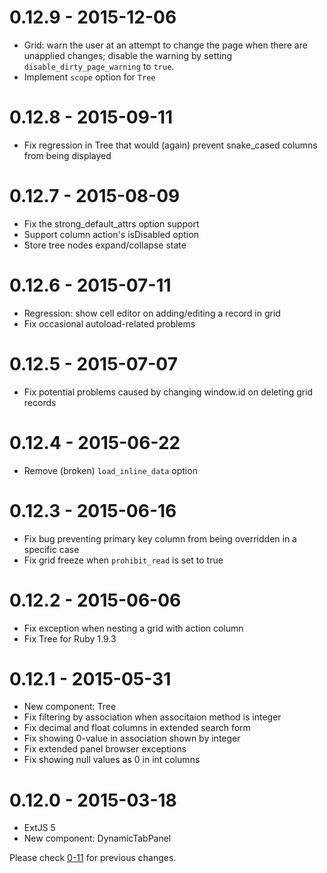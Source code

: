# 0.12.9 - 2015-12-06
* Grid: warn the user at an attempt to change the page when there are unapplied changes;
  disable the warning by setting `disable_dirty_page_warning` to `true`.
* Implement `scope` option for `Tree`

# 0.12.8 - 2015-09-11
* Fix regression in Tree that would (again) prevent snake_cased columns from being displayed

# 0.12.7 - 2015-08-09
* Fix the strong_default_attrs option support
* Support column action's isDisabled option
* Store tree nodes expand/collapse state

# 0.12.6 - 2015-07-11
* Regression: show cell editor on adding/editing a record in grid
* Fix occasional autoload-related problems

# 0.12.5 - 2015-07-07
* Fix potential problems caused by changing window.id on deleting grid records

# 0.12.4 - 2015-06-22
* Remove (broken) `load_inline_data` option

# 0.12.3 - 2015-06-16
* Fix bug preventing primary key column from being overridden in a specific case
* Fix grid freeze when `prohibit_read` is set to true

# 0.12.2 - 2015-06-06
* Fix exception when nesting a grid with action column
* Fix Tree for Ruby 1.9.3

# 0.12.1 - 2015-05-31
* New component: Tree
* Fix filtering by association when associtaion method is integer
* Fix decimal and float columns in extended search form
* Fix showing 0-value in association shown by integer
* Fix extended panel browser exceptions
* Fix showing null values as 0 in int columns

# 0.12.0 - 2015-03-18
* ExtJS 5
* New component: DynamicTabPanel

Please check [0-11](https://github.com/netzke/netzke-basepack/blob/0-11/CHANGELOG.md) for previous changes.
